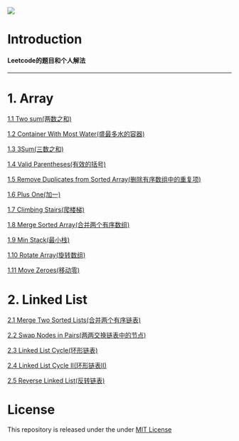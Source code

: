 ![](https://img.shields.io/badge/language-Swift-yellowgreen)

# Introduction
#### Leetcode的题目和个人解法

---

# 1. Array


[1.1 Two sum(两数之和)](https://github.com/Detective41/algorithm-exercises-swift/blob/main/Array/1.Two%20sum(%E4%B8%A4%E6%95%B0%E4%B9%8B%E5%92%8C).swift)

[1.2 Container With Most Water(盛最多水的容器)](https://github.com/Detective41/algorithm-exercises-swift/blob/main/Array/11.%20Container%20With%20Most%20Water(%E7%9B%9B%E6%9C%80%E5%A4%9A%E6%B0%B4%E7%9A%84%E5%AE%B9%E5%99%A8).swift)

[1.3 3Sum(三数之和)](https://github.com/Detective41/algorithm-exercises-swift/blob/main/Array/15.%203Sum(%E4%B8%89%E6%95%B0%E4%B9%8B%E5%92%8C).swift)

[1.4 Valid Parentheses(有效的括号)](https://github.com/Detective41/algorithm-exercises-swift/blob/main/Array/20.%20Valid%20Parentheses(%E6%9C%89%E6%95%88%E7%9A%84%E6%8B%AC%E5%8F%B7).swift)

[1.5 Remove Duplicates from Sorted Array(删除有序数组中的重复项)](https://github.com/Detective41/algorithm-exercises-swift/blob/main/Array/26.%20Remove%20Duplicates%20from%20Sorted%20Array(%E5%88%A0%E9%99%A4%E6%9C%89%E5%BA%8F%E6%95%B0%E7%BB%84%E4%B8%AD%E7%9A%84%E9%87%8D%E5%A4%8D%E9%A1%B9).swift)

[1.6 Plus One(加一)](https://github.com/Detective41/algorithm-exercises-swift/blob/main/Array/66.%20Plus%20One(%E5%8A%A0%E4%B8%80).swift)

[1.7 Climbing Stairs(爬楼梯)](https://github.com/Detective41/algorithm-exercises-swift/blob/main/Array/70.%20Climbing%20Stairs(%E7%88%AC%E6%A5%BC%E6%A2%AF).swift)

[1.8 Merge Sorted Array(合并两个有序数组)](https://github.com/Detective41/algorithm-exercises-swift/blob/main/Array/88.%20Merge%20Sorted%20Array(%E5%90%88%E5%B9%B6%E4%B8%A4%E4%B8%AA%E6%9C%89%E5%BA%8F%E6%95%B0%E7%BB%84).swift)

[1.9 Min Stack(最小栈)](https://github.com/Detective41/algorithm-exercises-swift/blob/main/Array/155.%20Min%20Stack(%E6%9C%80%E5%B0%8F%E6%A0%88).swift)

[1.10 Rotate Array(旋转数组)](https://github.com/Detective41/algorithm-exercises-swift/blob/main/Array/189.%20Rotate%20Array(%E6%97%8B%E8%BD%AC%E6%95%B0%E7%BB%84).swift)

[1.11 Move Zeroes(移动零)](https://github.com/Detective41/algorithm-exercises-swift/blob/main/Array/283.%20Move%20Zeroes(%E7%A7%BB%E5%8A%A8%E9%9B%B6).swift)


# 2. Linked List


[2.1 Merge Two Sorted Lists(合并两个有序链表)](https://github.com/Detective41/algorithm-exercises-swift/blob/main/Linked%20List/21.%20Merge%20Two%20Sorted%20Lists(%E5%90%88%E5%B9%B6%E4%B8%A4%E4%B8%AA%E6%9C%89%E5%BA%8F%E9%93%BE%E8%A1%A8).swift)

[2.2 Swap Nodes in Pairs(两两交换链表中的节点)](https://github.com/Detective41/algorithm-exercises-swift/blob/main/Linked%20List/24.%20Swap%20Nodes%20in%20Pairs(%E4%B8%A4%E4%B8%A4%E4%BA%A4%E6%8D%A2%E9%93%BE%E8%A1%A8%E4%B8%AD%E7%9A%84%E8%8A%82%E7%82%B9).swift)

[2.3 Linked List Cycle(环形链表)](https://github.com/Detective41/algorithm-exercises-swift/blob/main/Linked%20List/141.%20Linked%20List%20Cycle(%E7%8E%AF%E5%BD%A2%E9%93%BE%E8%A1%A8).swift)

[2.4 Linked List Cycle II(环形链表II)](https://github.com/Detective41/algorithm-exercises-swift/blob/main/Linked%20List/142.%20Linked%20List%20Cycle%20II(%E7%8E%AF%E5%BD%A2%E9%93%BE%E8%A1%A8II).swift)

[2.5 Reverse Linked List(反转链表)](https://github.com/Detective41/algorithm-exercises-swift/blob/main/Linked%20List/206.%20Reverse%20Linked%20List(%E5%8F%8D%E8%BD%AC%E9%93%BE%E8%A1%A8).swift)



# License

This repository is released under the under [MIT License](https://github.com/Detective41/algorithm-exercises-swift/blob/main/LICENSE)
